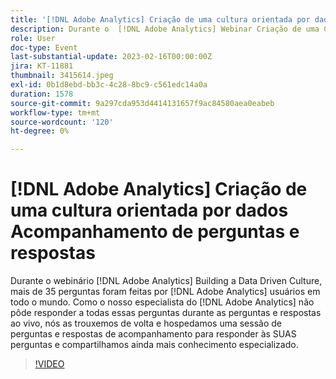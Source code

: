 ```yaml
---
title: '[!DNL Adobe Analytics] Criação de uma cultura orientada por dados Acompanhamento de perguntas e respostas'
description: Durante o  [!DNL Adobe Analytics] Webinar Criação de uma Cultura Orientada por Dados, mais de 35 perguntas foram feitas por [!DNL Adobe Analytics] usuários em todo o mundo. Como nosso [!DNL Adobe Analytics] Especialista não pôde responder todas essas perguntas durante as perguntas e respostas ao vivo, nós as trouxemos de volta e hospedamos uma sessão de perguntas e respostas de acompanhamento para responder SUAS perguntas e compartilhamos ainda mais conhecimento especializado.
role: User
doc-type: Event
last-substantial-update: 2023-02-16T00:00:00Z
jira: KT-11881
thumbnail: 3415614.jpeg
exl-id: 0b1d8ebd-bb3c-4c28-8bc9-c561edc14a0a
duration: 1578
source-git-commit: 9a297cda953d4414131657f9ac84580aea0eabeb
workflow-type: tm+mt
source-wordcount: '120'
ht-degree: 0%

---
```


# [!DNL Adobe Analytics] Criação de uma cultura orientada por dados Acompanhamento de perguntas e respostas

Durante o webinário [!DNL Adobe Analytics] Building a Data Driven Culture, mais de 35 perguntas foram feitas por [!DNL Adobe Analytics] usuários em todo o mundo. Como o nosso especialista do [!DNL Adobe Analytics] não pôde responder a todas essas perguntas durante as perguntas e respostas ao vivo, nós as trouxemos de volta e hospedamos uma sessão de perguntas e respostas de acompanhamento para responder às SUAS perguntas e compartilhamos ainda mais conhecimento especializado.

>[!VIDEO](https://video.tv.adobe.com/v/3455128/?quality=12&learn=on&captions=por_br)
